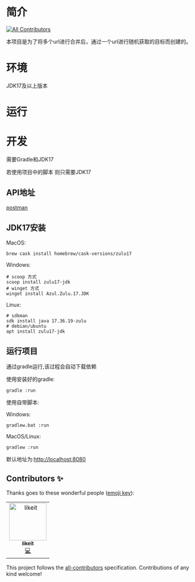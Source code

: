 # 简介
<!-- ALL-CONTRIBUTORS-BADGE:START - Do not remove or modify this section -->
[![All Contributors](https://img.shields.io/badge/all_contributors-1-orange.svg?style=flat-square)](#contributors-)
<!-- ALL-CONTRIBUTORS-BADGE:END -->

本项目是为了将多个url进行合并后，通过一个url进行随机获取的目标而创建的。

# 环境

JDK17及以上版本

# 运行

# 开发

需要Gradle和JDK17

若使用项目中的脚本 则只需要JDK17

## API地址
[postman](https://documenter.getpostman.com/view/7743596/2s83ziMP4T)

## JDK17安装

MacOS:
```shell
brew cask install homebrew/cask-versions/zulu17
```
Windows:
```Shell
# scoop 方式
scoop install zulu17-jdk
# winget 方式
winget install Azul.Zulu.17.JDK
```

Linux:
```shell
# sdkman
sdk install java 17.36.19-zulu
# debian/ubuntu 
apt install zulu17-jdk
```

## 运行项目

通过gradle运行,该过程会自动下载依赖

使用安装好的gradle:
```shell
gradle :run
```

使用自带脚本:

Windows:
```shell
gradlew.bat :run
```

MacOS/Linux:
```shell
gradlew :run
```

默认地址为:[http://localhost:8080](http://localhost:8080)



## Contributors ✨

Thanks goes to these wonderful people ([emoji key](https://allcontributors.org/docs/en/emoji-key)):

<!-- ALL-CONTRIBUTORS-LIST:START - Do not remove or modify this section -->
<!-- prettier-ignore-start -->
<!-- markdownlint-disable -->
<table>
  <tbody>
    <tr>
      <td align="center"><a href="https://github.com/masklkdf"><img src="https://avatars.githubusercontent.com/u/51392537?v=4?s=100" width="100px;" alt="likeit"/><br /><sub><b>likeit</b></sub></a><br /><a href="https://github.com/yunkuangao/url-random/commits?author=masklkdf" title="Code">💻</a></td>
    </tr>
  </tbody>
</table>

<!-- markdownlint-restore -->
<!-- prettier-ignore-end -->

<!-- ALL-CONTRIBUTORS-LIST:END -->

This project follows the [all-contributors](https://github.com/all-contributors/all-contributors) specification. Contributions of any kind welcome!
